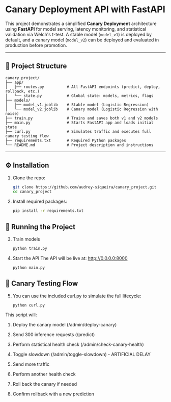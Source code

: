 # Canary Deployment API with FastAPI

This project demonstrates a simplified **Canary Deployment** architecture using **FastAPI** for model serving, latency monitoring, and statistical validation via Welch's t-test. A stable model (`model_v1`) is deployed by default, and a canary model (`model_v2`) can be deployed and evaluated in production before promotion.

---


## 📁 Project Structure


```
canary_project/
├── app/
│   ├── routes.py          # All FastAPI endpoints (predict, deploy, rollback, etc.)
│   └── state.py           # Global state: models, metrics, flags
├── models/
│   ├── model_v1.joblib    # Stable model (Logistic Regression)
│   └── model_v2.joblib    # Canary model (Logistic Regression with noise)
├── train.py               # Trains and saves both v1 and v2 models
├── main.py                # Starts FastAPI app and loads initial state
├── curl.py                # Simulates traffic and executes full canary testing flow
├── requirements.txt       # Required Python packages
└── README.md              # Project description and instructions
```



---

## ⚙️ Installation

1. Clone the repo:
   ```bash
   git clone https://github.com/audrey-siqueira/canary_project.git
   cd canary_project

2. Install required packages:
   ```bash
   pip install -r requirements.txt


## 🚀 Running the Project
  
3. Train models
    ```bash
   python train.py
    
4. Start the API
   The API will be live at: http://0.0.0.0:8000
   ```bash
   python main.py

## 🔁 Canary Testing Flow

5. You can use the included curl.py to simulate the full lifecycle:
   ```bash
   python curl.py

This script will:

1) Deploy the canary model (/admin/deploy-canary)

2) Send 300 inference requests (/predict)

3) Perform statistical health check (/admin/check-canary-health)

4) Toggle slowdown (/admin/toggle-slowdown) - ARTIFICIAL DELAY

5) Send more traffic

6) Perform another health check

7) Roll back the canary if needed

8) Confirm rollback with a new prediction
